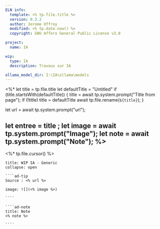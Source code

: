 ```yaml
---
ELN info:
  template: <% tp.file.title %>
  version: 0.3.2
  author: Jerome Offroy
  modified: <% tp.date.now() %>
  copyright: GNU Affero General Public License v3.0

project:
  name: IA

wip:
  type: IA
  description: Travaux sur IA

ollama_model_dir: I:\IA\ollama\models
---
```

<%*
  let title = tp.file.title
  let defaultTitle = "Untitled"
  if (title.startsWith(defaultTitle)) {
    title = await tp.system.prompt("Title from page");
    if (!title) title = defaultTitle
    await tp.file.rename(`${title}`);
  }

let url = await tp.system.prompt("url");

let entree = title ;
let image = await tp.system.prompt("Image");
let note = await tp.system.prompt("Note");
%>
---
<%* tp.file.cursor() %>
``````ad-example
title: WIP IA - Generic
collapse: open

````ad-tip
Source : <% url %>

image: ![](<% image %>)

````

````ad-note
title: Note
<% note %>

````

``````
